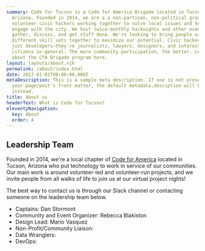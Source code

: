 ```yaml
---
summary: Code for Tucson is a Code for America Brigade located in Tucson,
  Arizona. Founded in 2014, we are a a non-partisan, non-political group of
  volunteer civic hackers working together to solve local issues and help people
  engage with the city. We host twice-monthly hacknights and other events to
  gather, discuss, and get stuff done. We're looking to bring people with all
  different skill sets together to maximize our potential. Civic hackers aren't
  just developers—they're journalists, lawyers, designers, and interested
  citizens in general. The more community participation, the better. Learn more
  about the CfA Brigade program here.
layout: layouts/about.njk
permalink: /about/index.html
date: 2017-01-01T00:00:00.000Z
metaDescription: This is a sample meta description. If one is not present in
  your page/post's front matter, the default metadata.desciption will be used
  instead.
title: About us
headerText: What is Code for Tucson?
eleventyNavigation:
  key: About
  order: 4
---
```

## Leadership Team

Founded in 2014, we're a local chapter of [Code for America](https://codeforamerica.org/) located in Tucson, Arizona who put technology to work in service of our communities. Our main work is around volunteer-led and volunteer-run projects, and we invite people from all walks of life to join us at our virtual project nights!

The best way to contact us is through our Slack channel or contacting someone on the leadership team below.

* Captains: Dan Stormont 
* Community and Event Organizer: Rebecca Blakiston
* Design Lead: Mario Vasquez
* Non-Profit/Community Liaison:
* Data Wranglers: 
* DevOps: